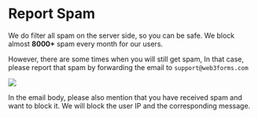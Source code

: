 # Report Spam

We do filter all spam on the server side, so you can be safe. We block almost **8000+** spam every month for our users. 

However, there are some times when you will still get  spam, In that case, please report that spam by forwarding the email to `support@web3forms.com` 

![](../../../.gitbook/assets/image%20%282%29.png)

In the email body, please also mention that you have received spam and want to block it. We will block the user IP and the corresponding message. 

